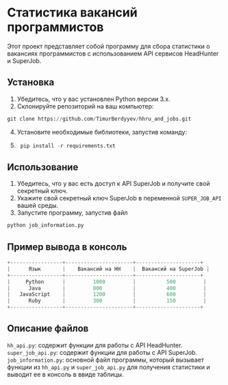 # Статистика вакансий программистов
Этот проект представляет собой программу для сбора статистики о вакансиях программистов с использованием API сервисов HeadHunter и SuperJob.

## Установка

1. Убедитесь, что у вас установлен Python версии 3.x.
2. Склонируйте репозиторий на ваш компьютер:
```python
git clone https://github.com/TimurBerdyyev/hhru_and_jobs.git
```
4. Установите необходимые библиотеки, запустив команду:
5. ``` python
    pip install -r requirements.txt
    ```

## Использование

1. Убедитесь, что у вас есть доступ к API SuperJob и получите свой секретный ключ.
2. Укажите свой секретный ключ SuperJob в переменной `SUPER_JOB_API` вашей среды.
3. Запустите программу, запустив файл
```python
python job_information.py
```

## Пример вывода в консоль 

``` python 
+-----------------+----------------------+---------------------+
|      Язык       |    Вакансий на HH    |  Вакансий на SuperJob |
+-----------------+----------------------+---------------------+
|     Python      |         1000         |          500         |
|      Java       |         800          |          400         |
|   JavaScript    |         1200         |          600         |
|      Ruby       |         300          |          150         |
+-----------------+----------------------+---------------------+

```

## Описание файлов

`hh_api.py`: содержит функции для работы с API HeadHunter.
`super_job_api.py`: содержит функции для работы с API SuperJob.
`job_information.py`: основной файл программы, который вызывает функции из `hh_api.py` и `super_job_api.py` для получения статистики и выводит ее в консоль в ввиде таблицы.

